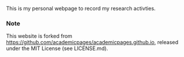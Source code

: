 This is my personal webpage to record my research activties.

### Note

This website is forked from https://github.com/academicpages/academicpages.github.io, released under the MIT License (see LICENSE.md).
